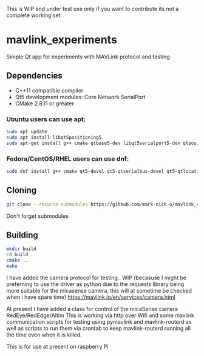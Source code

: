 This is WIP and under test use only if you want to contribute its not a complete working set


# mavlink_experiments
Simple Qt app for experiments with MAVLink protocol and testing

## Dependencies
* C++11 compatible compiler
* Qt5 development modules: Core Network SerialPort
* CMake 2.8.11 or greater
  
### Ubuntu users can use apt:
```bash
sudo apt update
sudo apt install libqt5positioning5
sudo apt-get install g++ cmake qtbase5-dev libqt5serialport5-dev qtpositioning5-dev libqt5svg5-dev
```
### Fedora/CentOS/RHEL users can use dnf:
```bash
sudo dnf install g++ cmake qt5-devel qt5-qtserialbus-devel qt5-qtlocation qtpositioning5-dev libqt5svg5-dev
```
## Cloning
```bash
git clone --recurse-submodules https://github.com/mark-nick-o/mavlink_experiments
```
Don't forget submodules

## Building
```bash
mkdir build
cd build
cmake ..
make
```
I have added the camera protocol for testing.. WIP (becasuse I might be preferning to use the driver as python due to the requests library being more suitable for the micasense camera, this will at sometime be checked when i have spare time)
https://mavlink.io/en/services/camera.html

At present I have added a class for control of the micaSense camera RedEye/RedEdge/Altim This is working via http over Wifi 
and some mavlink communication scripts for testing using pymavlink and mavlink-routerd as well as scripts to run them via crontab to keep mavlink-routerd running all the time even when it is killed.

This is for use at present on raspberry Pi 
